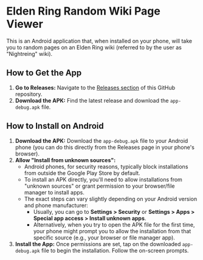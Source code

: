 # Elden Ring Random Wiki Page Viewer

This is an Android application that, when installed on your phone, will take you to random pages on an Elden Ring wiki (referred to by the user as "Nightreing" wiki).

## How to Get the App

1.  **Go to Releases:** Navigate to the [Releases section](https://github.com/aswitcher324/Aleatory-Elden-ring-nightreing/releases) of this GitHub repository.
2.  **Download the APK:** Find the latest release and download the `app-debug.apk` file.

## How to Install on Android

1.  **Download the APK:** Download the `app-debug.apk` file to your Android phone (you can do this directly from the Releases page in your phone's browser).
2.  **Allow "Install from unknown sources":**
    *   Android phones, for security reasons, typically block installations from outside the Google Play Store by default.
    *   To install an APK directly, you'll need to allow installations from "unknown sources" or grant permission to your browser/file manager to install apps.
    *   The exact steps can vary slightly depending on your Android version and phone manufacturer:
        *   Usually, you can go to **Settings > Security** or **Settings > Apps > Special app access > Install unknown apps**.
        *   Alternatively, when you try to open the APK file for the first time, your phone might prompt you to allow the installation from that specific source (e.g., your browser or file manager app).
3.  **Install the App:** Once permissions are set, tap on the downloaded `app-debug.apk` file to begin the installation. Follow the on-screen prompts.

